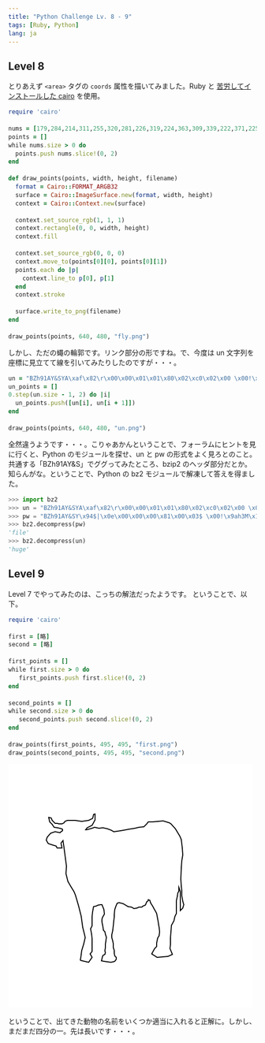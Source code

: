 ```yaml
---
title: "Python Challenge Lv. 8 - 9"
tags: [Ruby, Python]
lang: ja
---
```


## Level 8

とりあえず `<area>` タグの `coords` 属性を描いてみました。Ruby と [苦労してインストールした cairo](/blog/2009/10/12/install-cairo-with-gem/) を使用。

```rb
require 'cairo'

nums = [179,284,214,311,255,320,281,226,319,224,363,309,339,222,371,225,411,229,404,242,415,252,428,233,428,214,394,207,383,205,390,195,423,192,439,193,442,209,440,215,450,221,457,226,469,202,475,187,494,188,494,169,498,147,491,121,477,136,481,96,471,94,458,98,444,91,420,87,405,92,391,88,376,82,350,79,330,82,314,85,305,90,299,96,290,103,276,110,262,114,225,123,212,125,185,133,138,144,118,160,97,168,87,176,110,180,145,176,153,176,150,182,137,190,126,194,121,198,126,203,151,205,160,195,168,217,169,234,170,260,174,282]
points = []
while nums.size > 0 do
  points.push nums.slice!(0, 2)
end

def draw_points(points, width, height, filename)
  format = Cairo::FORMAT_ARGB32
  surface = Cairo::ImageSurface.new(format, width, height)
  context = Cairo::Context.new(surface)

  context.set_source_rgb(1, 1, 1)
  context.rectangle(0, 0, width, height)
  context.fill

  context.set_source_rgb(0, 0, 0)
  context.move_to(points[0][0], points[0][1])
  points.each do |p|
    context.line_to p[0], p[1]
  end
  context.stroke

  surface.write_to_png(filename)
end

draw_points(points, 640, 480, "fly.png")
```

しかし、ただの蠅の輪郭です。リンク部分の形ですね。で、今度は un 文字列を座標に見立てて線を引いてみたりしたのですが・・・。

```rb
un = "BZh91AY&SYA\xaf\x82\r\x00\x00\x01\x01\x80\x02\xc0\x02\x00 \x00!\x9ah3M\x07<]\xc9\x14\xe1BA\x06\xbe\x084"
un_points = []
0.step(un.size - 1, 2) do |i|
  un_points.push([un[i], un[i + 1]])
end

draw_points(points, 640, 480, "un.png")
```

全然違うようです・・・。こりゃあかんということで、フォーラムにヒントを見に行くと、Python のモジュールを探せ、un と pw の形式をよく見ろとのこと。共通する「BZh91AY&S」でググってみたところ、bzip2 のヘッダ部分だとか。知らんがな。ということで、Python の bz2 モジュールで解凍して答えを得ました。

```py
>>> import bz2
>>> un = "BZh91AY&SYA\xaf\x82\r\x00\x00\x01\x01\x80\x02\xc0\x02\x00 \x00!\x9ah3M\x07<]\xc9\x14\xe1BA\x06\xbe\x084"
>>> pw = "BZh91AY&SY\x94$|\x0e\x00\x00\x00\x81\x00\x03$ \x00!\x9ah3M\x13<]\xc9\x14\xe1BBP\x91\xf08"
>>> bz2.decompress(pw)
'file'
>>> bz2.decompress(un)
'huge'
```

## Level 9

Level 7 でやってみたのは、こっちの解法だったようです。
ということで、以下。

```rb
require 'cairo'

first = [略]
second = [略]

first_points = []
while first.size > 0 do
   first_points.push first.slice!(0, 2)
end

second_points = []
while second.size > 0 do
   second_points.push second.slice!(0, 2)
end

draw_points(first_points, 495, 495, "first.png")
draw_points(second_points, 495, 495, "second.png")
```

![first](/images/cow.png)

ということで、出てきた動物の名前をいくつか適当に入れると正解に。しかし、まだまだ四分の一。先は長いです・・・。
